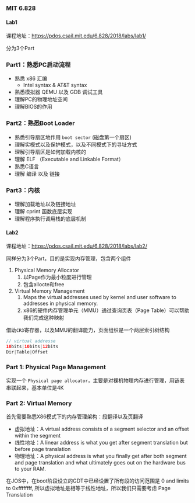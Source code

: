 ### MIT 6.828

#### Lab1
课程地址：https://pdos.csail.mit.edu/6.828/2018/labs/lab1/

分为3个Part
### Part1：熟悉PC启动流程
- 熟悉 x86 汇编
  - Intel syntax & AT&T syntax
- 熟悉模拟器 QEMU 以及 GDB 调试工具
- 理解PC的物理地址空间
- 理解BIOS的作用

### Part2：熟悉Boot Loader
- 熟悉引导扇区地作用 `boot sector` (磁盘第一个扇区)
- 理解实模式以及保护模式，以及不同模式下的寻址方式
- 理解引导扇区是如何加载内核的
- 理解 ELF （Executable and Linkable Format）
- 熟悉C语言
- 理解 编译 以及 链接 

### Part3：内核
- 理解加载地址以及链接地址
- 理解 cprint 函数底层实现
- 理解程序执行调用栈的底层机制


#### Lab2
课程地址：https://pdos.csail.mit.edu/6.828/2018/labs/lab2/

同样分为3个Part，目的是实现内存管理，包含两个组件
1. Physical Memory Allocator
   1. 以Page作为最小粒度进行管理
   2. 包含allocte和free
2. Virtual Memory Management
   1. Maps the virtual addresses used by kernel and user software to addresses in physical memory. 
   2. x86的硬件内存管理单元（MMU）通过查询页表（Page Table）可以帮助我们完成这种映射


借助`CR3`寄存器，以及MMU的翻译能力，页面组织是一个两层索引树结构

```java
// virtual addresse
10bits|10bits|12bits
Dir|Table|Offset
```


### Part 1: Physical Page Management
实现一个 `Physical page allocator`，主要是对裸机物理内存进行管理，用链表串联起来，基本单位是4K

### Part 2: Virtual Memory
首先需要熟悉X86模式下的内存管理架构：段翻译以及页翻译

- 虚拟地址：A virtual address consists of a segment selector and an offset within the segment
- 线性地址：A linear address is what you get after segment translation but before page translation
- 物理地址：A physical address is what you finally get after both segment and page translation and what ultimately goes out on the hardware bus to your RAM.

在JOS中，在boot阶段设立的GDT中已经设置了所有段的访问范围是  0 and limits to 0xffffffff, 所以虚拟地址是相等于线性地址，所以我们只需要考虑 Page Translation